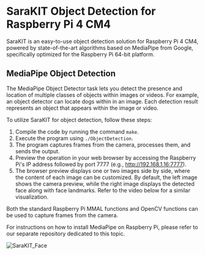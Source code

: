 # SaraKIT Object Detection for Raspberry Pi 4 CM4

SaraKIT is an easy-to-use object detection solution for Raspberry Pi 4 CM4, powered by state-of-the-art algorithms based on MediaPipe from Google, specifically optimized for the Raspberry Pi 64-bit platform.

## MediaPipe Object Detection
The MediaPipe Object Detector task lets you detect the presence and location of multiple classes of objects within images or videos. For example, an object detector can locate dogs within in an image.
Each detection result represents an object that appears within the image or video.


To utilize SaraKIT for object detection, follow these steps:

1. Compile the code by running the command `make`.
2. Execute the program using `./ObjectDetection`.
3. The program captures frames from the camera, processes them, and sends the output.
4. Preview the operation in your web browser by accessing the Raspberry Pi's IP address followed by port 7777 (e.g., http://192.168.1.16:7777).
5. The browser preview displays one or two images side by side, where the content of each image can be customized. By default, the left image shows the camera preview, while the right image displays the detected face along with face landmarks. Refer to the video below for a similar visualization.

Both the standard Raspberry Pi MMAL functions and OpenCV functions can be used to capture frames from the camera.

For instructions on how to install MediaPipe on Raspberry Pi, please refer to our separate repository dedicated to this topic.

![SaraKIT_Face](https://github.com/SaraEye/SaraKIT-MediaPipe-Object-Detection-Raspberry-Pi-64bit/assets/35704910/a7f9ec06-85cd-49a9-b0d6-db02ec404794)
